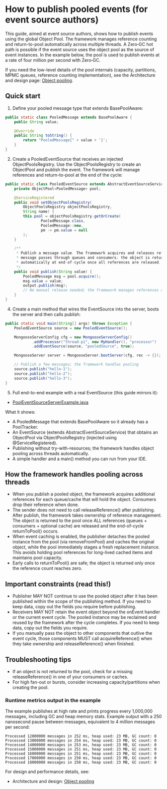 # How to publish pooled events (for event source authors)

This guide, aimed at event source authors, shows how to publish events using the global Object Pool. The framework manages
reference counting and return-to-pool automatically across multiple threads. A Zero‑GC hot path is possible if the event
source uses the object pool as the source of event instances. In the example below, the pool is used to publish events at 
a rate of four million per second with Zero‑GC.

If you need the low-level details of the pool internals (capacity, partitions, MPMC queues, reference counting
implementation), see the Architecture and design page: [Object pooling](../architecture/object_pooling.md).

## Quick start

1) Define your pooled message type that extends BasePoolAware:

```java
public static class PooledMessage extends BasePoolAware {
    public String value;

    @Override
    public String toString() {
        return "PooledMessage{" + value + '}';
    }
}
```

2) Create a PooledEventSource that receives an injected ObjectPoolsRegistry. Use the ObjectPoolsRegistry to create an
   ObjectPool and publish the event. The framework will manage references and return-to-pool at the end of the cycle:


```java
public static class PooledEventSource extends AbstractEventSourceService<PooledMessage> {
    private ObjectPool<PooledMessage> pool;

    @ServiceRegistered
    public void setObjectPoolsRegistry(
        ObjectPoolsRegistry objectPoolsRegistry, 
        String name) {
        this.pool = objectPoolsRegistry.getOrCreate(
                PooledMessage.class,
                PooledMessage::new,
                pm -> pm.value = null
        );
    }

    /**
     * Publish a message value. The framework acquires and releases references as the
     * message passes through queues and consumers; the object is returned to the pool
     * automatically at end-of-cycle once all references are released.
     */
    public void publish(String value) {
        PooledMessage msg = pool.acquire();
        msg.value = value;
        output.publish(msg);
        // No manual release needed; the framework manages references after publish
    }
}
```

4) Create a main method that wires the EventSource into the server, boots the server and then calls publish:

```java
public static void main(String[] args) throws Exception {
    PooledEventSource source = new PooledEventSource();

    MongooseServerConfig cfg = new MongooseServerConfig()
            .addProcessor("thread-p1", new MyHandler(), "processor")
            .addEventSource(source, "pooledSource", true);

    MongooseServer server = MongooseServer.bootServer(cfg, rec -> {});

    // Publish a few messages; the framework handles pooling
    source.publish("hello-1");
    source.publish("hello-2");
    source.publish("hello-3");
}
```

5) Full end-to-end example with a real EventSource (this guide mirrors it):
- [PoolEventSourceServerExample.java](https://github.com/gregv12/fluxtion-server/blob/main/src/test/java/com/telamin/mongoose/example/objectpool/PoolEventSourceServerExample.java)

What it shows:

- A PooledMessage that extends BasePoolAware so it already has a PoolTracker.
- An EventSource (extends AbstractEventSourceService) that obtains an ObjectPool via ObjectPoolsRegistry (injected using @ServiceRegistered).
- Publishing without try-with-resources; the framework handles object pooling across threads automatically.
- A simple handler and a main() method you can run from your IDE.

## How the framework handles pooling across threads

- When you publish a pooled object, the framework acquires additional references for each queue/cache that will hold the
  object. Consumers drop their reference when done.
- The sender does not need to call releaseReference() after publishing. After publish, the framework takes ownership of reference
  management. The object is returned to the pool once ALL references (queues + consumers + optional cache) are released and the
  end-of-cycle returnToPool() occurs.
- When event caching is enabled, the publisher detaches the pooled instance from the pool (via removeFromPool) and caches the original object, while the pool immediately stages a fresh replacement instance. This avoids holding pool references for long-lived cached items and maintains pool capacity.
- Early calls to returnToPool() are safe; the object is returned only once the reference count reaches zero.

## Important constraints (read this!)

- Publisher MAY NOT continue to use the pooled object after it has been published within the scope of the publishing
  method. If you need to keep data, copy out the fields you require before publishing.
- Receivers MAY NOT retain the event object beyond the onEvent handler or the current event cycle. The pooled instance
  may be
  reclaimed and reused by the framework after the cycle completes. If you need to keep data, copy out the fields you
  require.
- If you manually pass the object to other components that outlive the event cycle, those components MUST call
  acquireReference() when they take ownership and releaseReference() when finished.

## Troubleshooting tips

- If an object is not returned to the pool, check for a missing releaseReference() in one of your consumers or caches.
- For high fan-out or bursts, consider increasing capacity/partitions when creating the pool.

### Runtime metrics output in the example

The example publishes at high rate and prints progress every 1,000,000 messages, including GC and heap memory stats. 
Example output with a 250 nanosecond pause between messages, equivalent to 4 million messages per second:

```
Processed 12000000 messages in 252 ms, heap used: 23 MB, GC count: 0
Processed 13000000 messages in 254 ms, heap used: 23 MB, GC count: 0
Processed 14000000 messages in 253 ms, heap used: 23 MB, GC count: 0
Processed 15000000 messages in 251 ms, heap used: 23 MB, GC count: 0
Processed 16000000 messages in 251 ms, heap used: 23 MB, GC count: 0
Processed 17000000 messages in 250 ms, heap used: 23 MB, GC count: 0
Processed 18000000 messages in 250 ms, heap used: 23 MB, GC count: 0
```

For design and performance details, see:
- Architecture and design: [Object pooling](../architecture/object_pooling.md)
